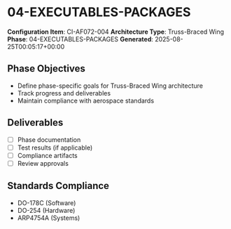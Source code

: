 # 04-EXECUTABLES-PACKAGES

**Configuration Item**: CI-AF072-004
**Architecture Type**: Truss-Braced Wing
**Phase**: 04-EXECUTABLES-PACKAGES
**Generated**: 2025-08-25T00:05:17+00:00

## Phase Objectives
- Define phase-specific goals for Truss-Braced Wing architecture
- Track progress and deliverables
- Maintain compliance with aerospace standards

## Deliverables
- [ ] Phase documentation
- [ ] Test results (if applicable)
- [ ] Compliance artifacts
- [ ] Review approvals

## Standards Compliance
- DO-178C (Software)
- DO-254 (Hardware)
- ARP4754A (Systems)
